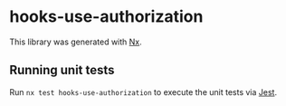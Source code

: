 # hooks-use-authorization

This library was generated with [Nx](https://nx.dev).

## Running unit tests

Run `nx test hooks-use-authorization` to execute the unit tests via [Jest](https://jestjs.io).
